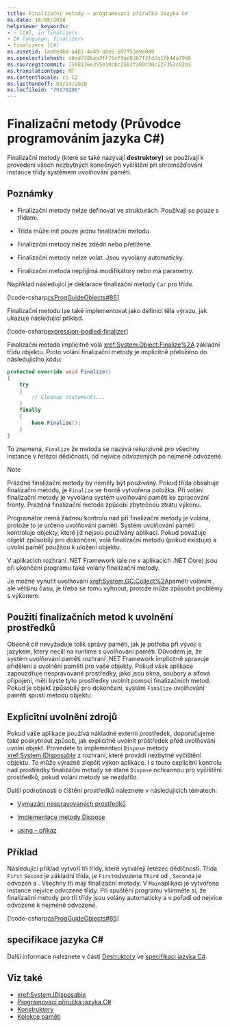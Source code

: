 ```yaml
---
title: Finalizační metody – programovací příručka Jazyka C#
ms.date: 10/08/2018
helpviewer_keywords:
- ~ [C#], in finalizers
- C# language, finalizers
- finalizers [C#]
ms.assetid: 1ae6e46d-a4b1-4a49-abe5-b97f53d9e049
ms.openlocfilehash: c8ad738baa3ff76cf9ae8367f2fd2a1fb44a79d6
ms.sourcegitcommit: 7588136e355e10cbc2582f389c90c127363c02a5
ms.translationtype: MT
ms.contentlocale: cs-CZ
ms.lasthandoff: 03/14/2020
ms.locfileid: "79170296"
---
```

# <a name="finalizers-c-programming-guide"></a>Finalizační metody (Průvodce programováním jazyka C#)
Finalizační metody (které se také nazývají **destruktory)** se používají k provedení všech nezbytných konečných vyčištění při shromažďování instance třídy systémem uvolňování paměti.  
  
## <a name="remarks"></a>Poznámky  
  
- Finalizační metody nelze definovat ve strukturách. Používají se pouze s třídami.  
  
- Třída může mít pouze jednu finalizační metodu.  
  
- Finalizační metody nelze zdědit nebo přetížené.  
  
- Finalizační metody nelze volat. Jsou vyvolány automaticky.  
  
- Finalizační metoda nepřijímá modifikátory nebo má parametry.  
  
 Například následující je deklarace finalizační metody `Car` pro třídu.
  
 [!code-csharp[csProgGuideObjects#86](~/samples/snippets/csharp/VS_Snippets_VBCSharp/csProgGuideObjects/CS/Objects.cs#86)]  

Finalizační metodu lze také implementovat jako definici těla výrazu, jak ukazuje následující příklad.

[!code-csharp[expression-bodied-finalizer](../../../../samples/snippets/csharp/programming-guide/classes-and-structs/expr-bodied-destructor.cs#1)]  
  
 Finalizační metoda implicitně volá <xref:System.Object.Finalize%2A> základní třídu objektu. Proto volání finalizační metody je implicitně přeloženo do následujícího kódu:  
  
```csharp  
protected override void Finalize()  
{  
    try  
    {  
        // Cleanup statements...  
    }  
    finally  
    {  
        base.Finalize();  
    }  
}  
```  
  
 To znamená, `Finalize` že metoda se nazývá rekurzivně pro všechny instance v řetězci dědičnosti, od nejvíce odvozených po nejméně odvozené.  
  
> [!NOTE]
> Prázdné finalizační metody by neměly být používány. Pokud třída obsahuje finalizační metodu, je `Finalize` ve frontě vytvořena položka. Při volání finalizační metody je vyvolána systém uvolňování paměti ke zpracování fronty. Prázdná finalizační metoda způsobí zbytečnou ztrátu výkonu.  
  
 Programátor nemá žádnou kontrolu nad při finalizační metody je volána, protože to je určeno uvolňování paměti. Systém uvolňování paměti kontroluje objekty, které již nejsou používány aplikací. Pokud považuje objekt způsobilý pro dokončení, volá finalizační metodu (pokud existuje) a uvolní paměť použitou k uložení objektu.

 V aplikacích rozhraní .NET Framework (ale ne v aplikacích .NET Core) jsou při ukončení programu také volány finalizační metody.
  
 Je možné vynutit uvolňování <xref:System.GC.Collect%2A>paměti voláním , ale většinu času, je třeba se tomu vyhnout, protože může způsobit problémy s výkonem.  
  
## <a name="using-finalizers-to-release-resources"></a>Použití finalizačních metod k uvolnění prostředků  
 Obecně c# nevyžaduje tolik správy paměti, jak je potřeba při vývoji s jazykem, který necílí na runtime s uvolňování paměti. Důvodem je, že systém uvolňování paměti rozhraní .NET Framework implicitně spravuje přidělení a uvolnění paměti pro vaše objekty. Pokud však aplikace zapouzdřuje nespravované prostředky, jako jsou okna, soubory a síťová připojení, měli byste tyto prostředky uvolnit pomocí finalizačních metod. Pokud je objekt způsobilý pro dokončení, systém `Finalize` uvolňování paměti spustí metodu objektu.  
  
## <a name="explicit-release-of-resources"></a>Explicitní uvolnění zdrojů  
 Pokud vaše aplikace používá nákladné externí prostředek, doporučujeme také poskytnout způsob, jak explicitně uvolnit prostředek před uvolňování uvolní objekt. Provedete to implementací `Dispose` metody <xref:System.IDisposable> z rozhraní, které provádí nezbytné vyčištění objektu. To může výrazně zlepšit výkon aplikace. I s touto explicitní kontrolu nad prostředky finalizační metody se stane `Dispose` ochrannou pro vyčištění prostředků, pokud volání metody se nezdařilo.  
  
 Další podrobnosti o čištění prostředků naleznete v následujících tématech:  
  
- [Vymazání nespravovaných prostředků](../../../standard/garbage-collection/unmanaged.md)  
  
- [Implementace metody Dispose](../../../standard/garbage-collection/implementing-dispose.md)  
  
- [using – příkaz](../../language-reference/keywords/using-statement.md)  
  
## <a name="example"></a>Příklad  
 Následující příklad vytvoří tři třídy, které vytvářejí řetězec dědičnosti. Třída `First` `Second` je základní třída, je `First`odvozena `Third` od , `Second`a je odvozen a . Všechny tři mají finalizační metody. V `Main`aplikaci je vytvořena instance nejvíce odvozené třídy. Při spuštění programu všimněte si, že finalizační metody pro tři třídy jsou volány automaticky a v pořadí od nejvíce odvozené k nejméně odvozené.  
  
 [!code-csharp[csProgGuideObjects#85](~/samples/snippets/csharp/VS_Snippets_VBCSharp/csProgGuideObjects/CS/Objects.cs#85)]  
  
## <a name="c-language-specification"></a>specifikace jazyka C#  

Další informace naleznete v části [Destruktory](~/_csharplang/spec/classes.md#destructors) ve [specifikaci jazyka C#](/dotnet/csharp/language-reference/language-specification/introduction).
  
## <a name="see-also"></a>Viz také

- <xref:System.IDisposable>
- [Programovací příručka jazyka C#](../index.md)
- [Konstruktory](./constructors.md)
- [Kolekce paměti](../../../standard/garbage-collection/index.md)
